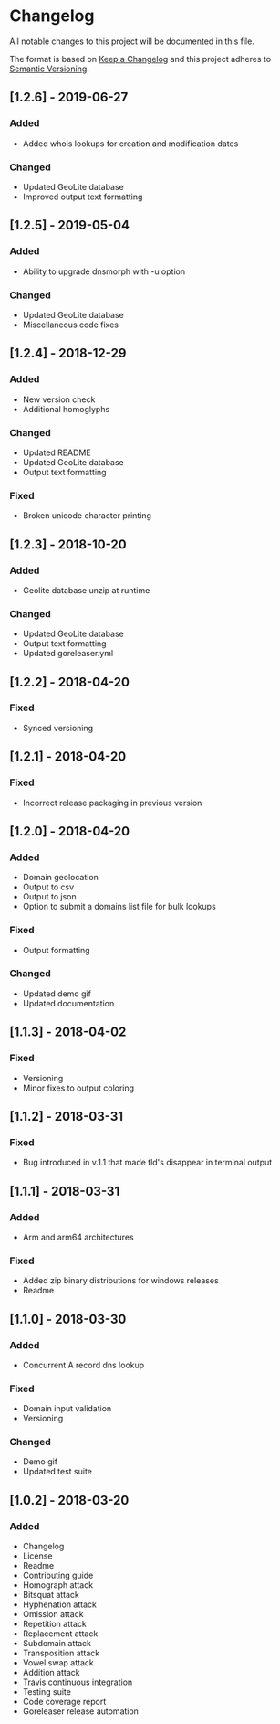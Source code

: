 # Changelog
All notable changes to this project will be documented in this file.

The format is based on [Keep a Changelog](http://keepachangelog.com/en/1.0.0/)
and this project adheres to [Semantic Versioning](http://semver.org/spec/v2.0.0.html).

## [1.2.6] - 2019-06-27

### Added

- Added whois lookups for creation and modification dates 

### Changed

- Updated GeoLite database
- Improved output text formatting

## [1.2.5] - 2019-05-04

### Added

- Ability to upgrade dnsmorph with -u option

### Changed

- Updated GeoLite database
- Miscellaneous code fixes

## [1.2.4] - 2018-12-29

### Added

- New version check
- Additional homoglyphs

### Changed

- Updated README
- Updated GeoLite database
- Output text formatting

### Fixed

- Broken unicode character printing

## [1.2.3] - 2018-10-20

### Added

- Geolite database unzip at runtime

### Changed

- Updated GeoLite database
- Output text formatting
- Updated goreleaser.yml

## [1.2.2] - 2018-04-20

### Fixed

- Synced versioning

## [1.2.1] - 2018-04-20

### Fixed

- Incorrect release packaging in previous version

## [1.2.0] - 2018-04-20

### Added

- Domain geolocation
- Output to csv
- Output to json
- Option to submit a domains list file for bulk lookups

### Fixed

- Output formatting

### Changed

- Updated demo gif
- Updated documentation

## [1.1.3] - 2018-04-02

### Fixed

- Versioning
- Minor fixes to output coloring

## [1.1.2] - 2018-03-31

### Fixed

- Bug introduced in v.1.1 that made tld's disappear in terminal output

## [1.1.1] - 2018-03-31

### Added

- Arm and arm64 architectures

### Fixed

- Added zip binary distributions for windows releases
- Readme

## [1.1.0] - 2018-03-30

### Added

- Concurrent A record dns lookup

### Fixed

- Domain input validation
- Versioning

### Changed

- Demo gif
- Updated test suite

## [1.0.2] - 2018-03-20

### Added

- Changelog
- License
- Readme
- Contributing guide
- Homograph attack
- Bitsquat attack
- Hyphenation attack
- Omission attack
- Repetition attack
- Replacement attack
- Subdomain attack
- Transposition attack
- Vowel swap attack
- Addition attack
- Travis continuous integration
- Testing suite
- Code coverage report
- Goreleaser release automation
